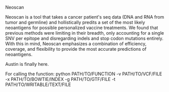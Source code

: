 Neoscan

Neoscan is a tool that takes a cancer patient's seq data (DNA and RNA from tumor and germline) and hollistically predits a set of the most likely neoantigens for possible personalized vaccine treatments.  We found that previous methods were limiting in their breadth, only accounting for a single SNV per epitope and disregarding indels and stop codon mutations entirely.  With this in mind, Neoscan emphasizes a combination of efficiency, coverage, and flexibility to provide the most accurate predictions of neoantigens.




Austin is finally here.

For calling the function:
python PATH/TO/FUNCTION -v PATH/TO/VCF/FILE -x PATH/TO/BOWTIE/INDEX -g PATH/TO/GTF/FILE -t PATH/TO/WRITABLE/TEXT/FILE


